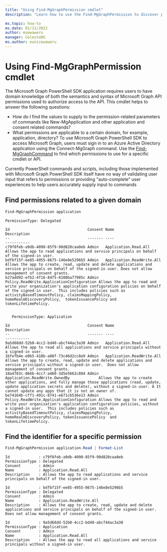 ```yaml
---
title: "Using Find-MgGraphPermission cmdlet"
description: "Learn how to use the Find-MgGraphPermission to discover permissions related to a domain."

ms.topic: how-to
ms.date: 01/11/2022
author: msewaweru
manager: CelesteDG
ms.author: eunicewaweru
---
```


# Using Find-MgGraphPermission cmdlet

The Microsoft Graph PowerShell SDK application requires users to have domain knowledge of both the semantics and syntax of Microsoft Graph API permissions used to authorize access to the API. This cmdlet helps to answer the following questions:

- How do I find the values to supply to the permission-related parameters of commands like New-MgApplication and other application and consent related commands?
- What permissions are applicable to a certain domain, for example, application, directory? To use Microsoft Graph PowerShell SDK to access Microsoft Graph, users must sign in to an Azure Active Directory application using the Connect-MgGraph command. Use the [Find-MgGraphCommand](find-mg-graph-command.md) to find which permissions to use for a specific cmdlet or API.

Currently PowerShell commands and scripts, including those implemented with Microsoft Graph PowerShell SDK itself have no way of validating user input that refers to permissions or providing "auto-complete" user experiences to help users accurately supply input to commands

## Find permissions related to a given domain

```powershell
Find-MgGraphPermission application
```

```Output
PermissionType: Delegated

Id                                   Consent Name                                      Description
--                                   ------- ----                                      -----------
c79f8feb-a9db-4090-85f9-90d820caa0eb Admin   Application.Read.All                      Allows the app to read applications and service principals on behalf of the signed-in user.
bdfbf15f-ee85-4955-8675-146e8e5296b5 Admin   Application.ReadWrite.All                 Allows the app to create, read, update and delete applications and service principals on behalf of the signed-in user. Does not allow management of consent grants.
b27add92-efb2-4f16-84f5-8108ba77985c Admin   Policy.ReadWrite.ApplicationConfiguration Allows the app to read and write your organization's application configuration policies on behalf of the signed-in user.  This includes policies such as activityBasedTimeoutPolicy, claimsMappingPolicy, homeRealmDiscoveryPolicy,  tokenIssuancePolicy and tokenLifetimePolicy.


   PermissionType: Application

Id                                   Consent Name                                      Description
--                                   ------- ----                                      -----------
9a5d68dd-52b0-4cc2-bd40-abcf44ac3a30 Admin   Application.Read.All                      Allows the app to read all applications and service principals without a signed-in user.
1bfefb4e-e0b5-418b-a88f-73c46d2cc8e9 Admin   Application.ReadWrite.All                 Allows the app to create, read, update and delete applications and service principals without a signed-in user.  Does not allow management of consent grants.
18a4783c-866b-4cc7-a460-3d5e5662c884 Admin   Application.ReadWrite.OwnedBy             Allows the app to create other applications, and fully manage those applications (read, update, update application secrets and delete), without a signed-in user. Â It cannot update any apps that it is not an owner of.
be74164b-cff1-491c-8741-e671cb536e13 Admin   Policy.ReadWrite.ApplicationConfiguration Allows the app to read and write your organization's application configuration policies, without a signed-in user.  This includes policies such as activityBasedTimeoutPolicy, claimsMappingPolicy, homeRealmDiscoveryPolicy, tokenIssuancePolicy  and tokenLifetimePolicy.
```

## Find the identifier for a specific permission

```powershell
Find-MgGraphPermission application.Read | Format-List
```

```Output
Id             : c79f8feb-a9db-4090-85f9-90d820caa0eb
PermissionType : Delegated
Consent        : Admin
Name           : Application.Read.All
Description    : Allows the app to read applications and service principals on behalf of the signed-in user.

Id             : bdfbf15f-ee85-4955-8675-146e8e5296b5
PermissionType : Delegated
Consent        : Admin
Name           : Application.ReadWrite.All
Description    : Allows the app to create, read, update and delete applications and service principals on behalf of the signed-in user. Does not allow management of consent grants.

Id             : 9a5d68dd-52b0-4cc2-bd40-abcf44ac3a30
PermissionType : Application
Consent        : Admin
Name           : Application.Read.All
Description    : Allows the app to read all applications and service principals without a signed-in user.
```

